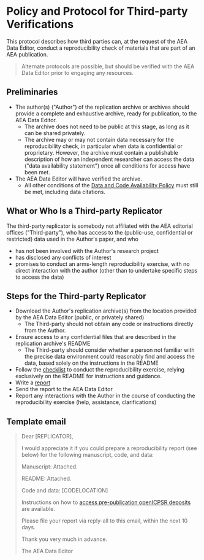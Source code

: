 # Policy and Protocol for Third-party Verifications

This protocol describes how third parties can, at the request of the AEA Data Editor, conduct a reproducibility check of materials that are part of an AEA publication. 

> Alternate protocols are possible, but should be verified with the AEA Data Editor prior to engaging any resources. 

## Preliminaries

- The author(s) ("Author") of the replication archive or archives should provide a complete and exhaustive archive, ready for publication, to the AEA Data Editor. 
  - The archive does not need to be public at this stage, as long as it can be shared privately.
  - The archive may or may not contain data necessary for the reproducibility check, in particular when data is confidential or proprietary. However, the archive must contain a publishable description of how an independent researcher can access the data ("data availability statement") once all conditions for access have been met. 
- The AEA Data Editor will have verified the archive.
  - All other conditions of the [Data and Code Availability Policy](https://www.aeaweb.org/journals/policies/data-code) must still be met, including data citations.

## What or Who Is a Third-party Replicator

The third-party replicator is somebody not affiliated with the AEA editorial offices ("Third-party"), who has access to the (public-use, confidential or restricted) data used in the Author's paper, and who 

- has not been involved with the Author's research project
- has disclosed any conflicts of interest
- promises to conduct an arms-length reproducibility exercise, with no direct interaction with the author (other than to undertake specific steps to access the data)

## Steps for the Third-party Replicator

- Download the Author's replication archive(s) from the location provided by the AEA Data Editor (public, or privately shared)
  - The Third-party should not obtain any code or instructions directly from the Author.
- Ensure access to any confidential files that are described in the replication archive's README
  - The Third-party should consider whether a  person not familiar with the precise data environment could reasonably find and access the data, based solely on the instructions in the README
- Follow the [checklist](https://social-science-data-editors.github.io/guidance/Verification_guidance.html) to conduct the reproducibility exercise, relying exclusively on the README for instructions and guidance.
- Write a [report](https://github.com/AEADataEditor/replication-template/blob/master/REPLICATION.md)
- Send the report to the AEA Data Editor
- Report any interactions with the Author in the course of conducting the reproducibility exercise (help, assistance, clarifications)

## Template email 

> Dear [REPLICATOR],
> 
> I would appreciate it if you could prepare a reproducibility report (see below) for the following manuscript, code, and data:
> 
> Manuscript: Attached.
> 
> README: Attached.
> 
> Code and data: [CODELOCATION]
>
> Instructions on how to [access pre-publication openICPSR deposits](https://github.com/labordynamicsinstitute/replicability-training/blob/master/openICPSR_training.md) are available.
>
> Please file your report via reply-all to this email, within the next 10 days.
> 
> Thank you very much in advance.
>
> The AEA Data Editor
